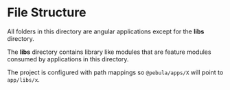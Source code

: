 # File Structure

All folders in this directory are angular applications except for the **libs** directory.

The **libs** directory contains library like modules that are feature modules consumed by applications in this directory.

The project is configured with path mappings so `@pebula/apps/X` will point to `app/libs/x`.
